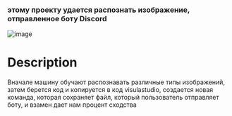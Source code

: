 ### этому проекту удается распознать изображение, отправленное боту Discord
![image](https://github.com/user-attachments/assets/963c8a4a-aca7-401a-bfa4-bf56d635e761)
# Description
Вначале машину обучают распознавать различные типы изображений, затем берется код и копируется в код visulastudio, создается новая команда, которая сохраняет файл, который пользователь отправляет боту, и взамен дает нам процент сходства

